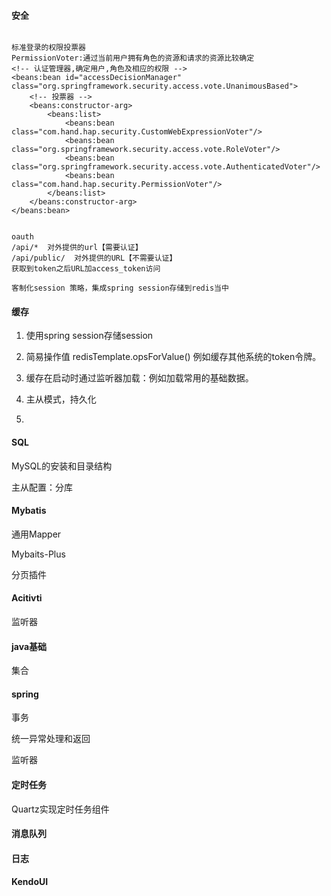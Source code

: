 #### 安全

```

标准登录的权限投票器
PermissionVoter:通过当前用户拥有角色的资源和请求的资源比较确定
<!-- 认证管理器,确定用户,角色及相应的权限 -->
<beans:bean id="accessDecisionManager" class="org.springframework.security.access.vote.UnanimousBased">
    <!-- 投票器 -->
    <beans:constructor-arg>
        <beans:list>
            <beans:bean class="com.hand.hap.security.CustomWebExpressionVoter"/>
            <beans:bean class="org.springframework.security.access.vote.RoleVoter"/>
            <beans:bean class="org.springframework.security.access.vote.AuthenticatedVoter"/>
            <beans:bean class="com.hand.hap.security.PermissionVoter"/>
        </beans:list>
    </beans:constructor-arg>
</beans:bean>


oauth
/api/*  对外提供的url【需要认证】
/api/public/  对外提供的URL【不需要认证】
获取到token之后URL加access_token访问

客制化session 策略，集成spring session存储到redis当中
```

#### 缓存

1. 使用spring  session存储session

2. 简易操作值  redisTemplate.opsForValue()   例如缓存其他系统的token令牌。

3. 缓存在启动时通过监听器加载：例如加载常用的基础数据。
4. 主从模式，持久化
5. 

#### SQL

MySQL的安装和目录结构

主从配置：分库

#### Mybatis

通用Mapper

Mybaits-Plus

分页插件

#### Acitivti

监听器

#### java基础

集合



#### spring

事务

统一异常处理和返回

监听器

#### 定时任务

Quartz实现定时任务组件

#### 消息队列



#### 日志



#### KendoUI





